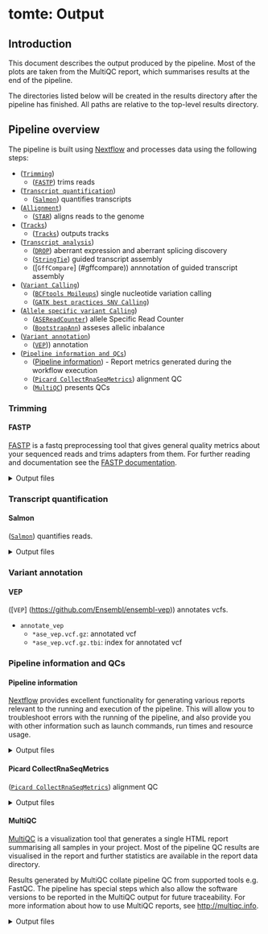 # tomte: Output

## Introduction

This document describes the output produced by the pipeline. Most of the plots are taken from the MultiQC report, which summarises results at the end of the pipeline.

The directories listed below will be created in the results directory after the pipeline has finished. All paths are relative to the top-level results directory.

<!-- TODO nf-core: Write this documentation describing your workflow's output -->

## Pipeline overview

The pipeline is built using [Nextflow](https://www.nextflow.io/) and processes data using the following steps:

- ([`Trimming`](#trimming))
  - ([`FASTP`](#fastp)) trims reads
- ([`Transcript quantification`](#transcript-quantification))
  - ([`Salmon`](#salmon)) quantifies transcripts
- ([`Allignment`](#allignment))
  - ([`STAR`](#star)) aligns reads to the genome
- ([`Tracks`](#tracks))
  - ([`Tracks`](#tracks-1)) outputs tracks
- ([`Transcript analysis`](#transcript-analysis))
  - ([`DROP`](#drop)) aberrant expression and aberrant splicing discovery
  - ([`StringTie`](#stringtie)) guided transcript assembly
  - ([`GffCompare`] (#gffcompare)) annnotation of guided transcript assembly
- ([`Variant Calling`](#variant-calling))
  - ([`BCFtools Mpileups`](#mpileups)) single nucleotide variation calling
  - ([`GATK best practices SNV Calling`](#gatk-best-practices-snv-calling))
- ([`Allele specific variant Calling`](#allele-specific-variant-calling))
  - ([`ASEReadCounter`](#asereadcounter)) allele Specific Read Counter
  - ([`BootstrapAnn`](#bootstrapann)) asseses allelic inbalance
- ([`Variant annotation`](#variant-annotation))
  - ([`VEP`](#vep))) annotation
- ([`Pipeline information and QCs`](#pipeline-information-and-qcs))
  - ([Pipeline information](#pipeline-information)) - Report metrics generated during the workflow execution
  - ([`Picard CollectRnaSeqMetrics`](#picard-collectrnaseqmetrics)) alignment QC
  - ([`MultiQC`](#multiqc)) presents QCs

### Trimming

#### FASTP

[FASTP](https://github.com/OpenGene/fastp) is a fastq preprocessing tool that gives general quality metrics about your sequenced reads and trims adapters from them. For further reading and documentation see the [FASTP documentation](https://github.com/OpenGene/fastp).

<details markdown="1">
<summary>Output files</summary>

- `trimming/`
  - `*.fastp.html`: a report consisting on a standalone HTML file that can be viewed in your web browser.
  - `*.fastp.log`: run log.
  - `*.fastp.json`: a report containing the same information as the html as a json file.
  - `*.fastp.fastq.gz`: gzip compressed trimmed reads.

</details>

### Transcript quantification

#### Salmon

([`Salmon`](https://salmon.readthedocs.io/en/latest/)) quantifies reads.

<details markdown="1">
<summary>Output files</summary>

- `alignment/sample`
  - `quant.sf`: quantification file.
  - `quant.genes.sf`: quantification file per gene.
  - `logs/salmon_quant.log`: log file.
  - `cmd_info.json`: main command line parameters with which Salmon was run.

### Allignment

#### STAR

([`STAR`](https://github.com/alexdobin/STAR)) aligns reads to the genome reference. For further reading and documentation see the [STAR manual](https://physiology.med.cornell.edu/faculty/skrabanek/lab/angsd/lecture_notes/STARmanual.pdf).

<details markdown="1">
<summary>Output files</summary>

- `alignment/`
  - `*.SJ.out.tab`: the high confidence collapssed junctions.
  - `*.ReadsPerGene.out.tab`: read count per gene.
  - `*.Log.progress.out`: run progress statistics report updated every minute.
  - `*.Log.out`: log file containing run details.
  - `*.Log.final.out`: a summary of the mapping statistics. It is calculated indivisually per read and then averaged.
  - `*.Aligned.out.bam`: Aligned reads.

</details>

### Tracks

#### Tracks

Outputs boht junction tracks and bigwig files. For wigToBigWig [`UCSC wigToBigWig`](https://genome.ucsc.edu/goldenPath/help/bigWig.html)) is used.

<details markdown="1">
<summary>Output files</summary>

- `ucsc/`
  - `*.bw`: track in bigwig format.
  - `*_junction.bed`: junction bed.
  - `*_bed.gz`: bed file with sample data.
  - `*_bed.gz.tbi`: index for bed file with sample data.

</details>

### Transcript analysis

#### DROP

([`DROP`](https://github.com/gagneurlab/drop/)) is a pipleine that detects aberrant expression, aberrant spliceing, and monoallelic expression. For the time being, aberrant expression and aberrant splicing modules are run. Afterwards another script is run to filter results.

<details markdown="1">
<summary>Output files</summary>

- `analyse_transcripts/drop`
  - `OUTRIDER_provided_samples_top_hits.tsv`: provides at least the top 20 most significant events reported by OUTRIDER in each sample.
  - `OUTRIDER_provided_samples_top_hits_filtered.tsv`: filters OUTRIDER_provided_samples_top_hits according to genes provided by gene_panel_clinical_filter.
  - `FRASER_provided_samples_top_hits.tsv`: provides the aberrant spliced events reported by FRASER.
  - `FRASER_provided_samples_top_hits_filtered.tsv`: filters FRASER_provided_samples_top_hits according to genes provided by gene_panel_clinical_filter.

</details>

#### StringTie

([`StringTie`](https://ccb.jhu.edu/software/stringtie/)) will perform guided transcript assembly.

<details markdown="1">
<summary>Output files</summary>

- `analyse_transcripts`
  - `*.coverage.gtf`: coverage on the sample.
  - `*.gene.abundance.txt`: gene abundance on the sample.
  - `*.transcripts.gtf`: transcripts assembled on the sample

</details>

#### GffCompare

([`GffCompare`] (https://github.com/gpertea/gffcompare)) annotates stringtie results with the reference marking them each transcript as normal or aberrant.

<details markdown="1">
<summary>Output files</summary>

- `analyse_transcripts`
  - `*.stats`: data summary and accuracy estimation.
  - `*.annotated.gtf`: annotated gtf file.
  - `*.tracking`: transcripts assembled on the sample
  - `*.transcripts.gtf.refmap`: list for each reference transcript what query transcript partially or fully matches it.
  - `*.transcripts.gtf.tmap`: list the most similar reference trnascript to each query transcript.

</details>

### Variant Calling

#### Mpileups

([`BCFtools Mpileups`] (https://samtools.github.io/bcftools/bcftools.html#mpileup)) SNV calling. Default SNV caller.

<details markdown="1">
<summary>Output files</summary>

- `call variants`
  - `*.vcf.gz`: file in vcf format containing variants found in the patient.
  - `*.vcf.gz.tbi`: index for .vcf.gz file.
  - `*.bcftools_stats.txt`: stats on non-reference allele frequency, depth distribution, stats by quality and per-sample counts, singleton stats, etc.

</details>

#### GATK best practices SNV Calling

([`GATK best practices SNV Calling`] (https://gatk.broadinstitute.org/hc/en-us/articles/360035531192-RNAseq-short-variant-discovery-SNPs-Indels-)) SNV calling will only be activated by setting parameter variant_caller
to "gatk". Involves several steps: ([`SplitN Cigar Reads`] (https://gatk.broadinstitute.org/hc/en-us/articles/360036858811-SplitNCigarReads)), ([`Haplotype Caller`] (https://gatk.broadinstitute.org/hc/en-us/articles/360037225632-HaplotypeCaller)), ([`Variant Filtration`] (https://gatk.broadinstitute.org/hc/en-us/articles/360037434691-VariantFiltration)) and ([`BCFtools stats`] (https://samtools.github.io/bcftools/bcftools.html#stats)).

<details markdown="1">
<summary>Output files</summary>

- `call variants`
  - `*.vcf.gz`: file in vcf format containing variants found in the patient.
  - `*.vcf.gz.tbi`: index for .vcf.gz file.
  - `*.bcftools_stats.txt`: stats on non-reference allele frequency, depth distribution, stats by quality and per-sample counts, singleton stats, etc.

</details>

### Allele specific variant Calling

#### ASEReadCounter

([`ASEReadCounter`] (https://gatk.broadinstitute.org/hc/en-us/articles/360037428291-ASEReadCounter)) allele Specific Read Counter.

#### BootstrapAnn

([`BootstrapAnn`] (https://github.com/J35P312/BootstrapAnn#bootstrapann)) detects expression imbalance between alleles.

- `bootstrapann`
  - `*ase.vcf`: annotated vcf where allelic imbalance is marked

</details>

### Variant annotation

#### VEP

([`VEP`] (https://github.com/Ensembl/ensembl-vep)) annotates vcfs.

- `annotate_vep`
  - `*ase_vep.vcf.gz`: annotated vcf
  - `*ase_vep.vcf.gz.tbi`: index for annotated vcf

</details>

### Pipeline information and QCs

#### Pipeline information

[Nextflow](https://www.nextflow.io/docs/latest/tracing.html) provides excellent functionality for generating various reports relevant to the running and execution of the pipeline. This will allow you to troubleshoot errors with the running of the pipeline, and also provide you with other information such as launch commands, run times and resource usage.

<details markdown="1">
<summary>Output files</summary>

- `pipeline_info/`
  - Reports generated by Nextflow: `execution_report.html`, `execution_timeline.html`, `execution_trace.txt` and `pipeline_dag.dot`/`pipeline_dag.svg`.
  - Reports generated by the pipeline: `pipeline_report.html`, `pipeline_report.txt` and `software_versions.yml`. The `pipeline_report*` files will only be present if the `--email` / `--email_on_fail` parameter's are used when running the pipeline.
  - Reformatted samplesheet files used as input to the pipeline: `samplesheet.valid.csv`.
  - Parameters used by the pipeline run: `params.json`.

</details>

#### Picard CollectRnaSeqMetrics

([`Picard CollectRnaSeqMetrics`](https://broadinstitute.github.io/picard/)) alignment QC

<details markdown="1">
<summary>Output files</summary>

- `bam_qc/`
  - `*rna_metrics`: metrics describing the distribution of the bases within the transcripts.

</details>

#### MultiQC

[MultiQC](http://multiqc.info) is a visualization tool that generates a single HTML report summarising all samples in your project. Most of the pipeline QC results are visualised in the report and further statistics are available in the report data directory.

Results generated by MultiQC collate pipeline QC from supported tools e.g. FastQC. The pipeline has special steps which also allow the software versions to be reported in the MultiQC output for future traceability. For more information about how to use MultiQC reports, see <http://multiqc.info>.

<details markdown="1">
<summary>Output files</summary>

- `multiqc/`
  - `multiqc_report.html`: a standalone HTML file that can be viewed in your web browser.
  - `multiqc_data/`: directory containing parsed statistics from the different tools used in the pipeline.
  - `multiqc_plots/`: directory containing static images from the report in various formats.

</details>
